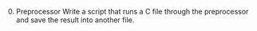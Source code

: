 0. Preprocessor
   Write a script that runs a C file through the preprocessor and save the result into another file.
